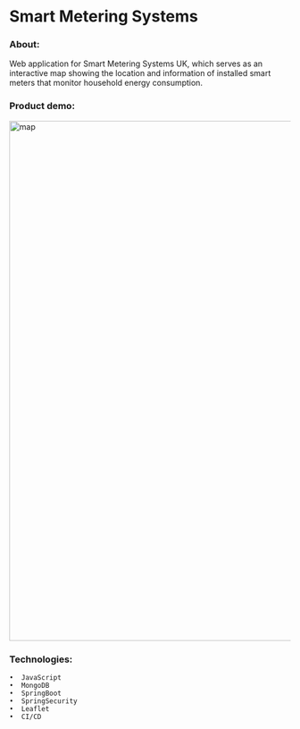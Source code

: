 # Smart Metering Systems

### About:
Web application for Smart Metering Systems UK, which serves as an interactive map showing the location and information of installed smart meters that monitor household energy consumption.

### Product demo:

<img width="1307" height="930" alt="map" src="https://github.com/user-attachments/assets/a3e512d4-ef3c-43d2-ae1a-8a8eaabdb854" />

### Technologies:
    •  JavaScript
    •  MongoDB
    •  SpringBoot
    •  SpringSecurity
    •  Leaflet
    •  CI/CD
